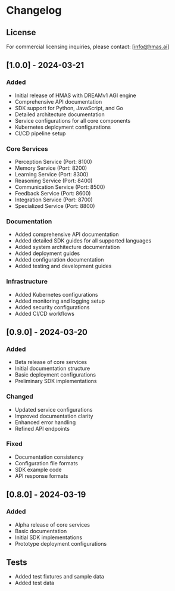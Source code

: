 # Changelog

## License

For commercial licensing inquiries, please contact: [info@hmas.ai]

## [1.0.0] - 2024-03-21

### Added
- Initial release of HMAS with DREAMv1 AGI engine
- Comprehensive API documentation
- SDK support for Python, JavaScript, and Go
- Detailed architecture documentation
- Service configurations for all core components
- Kubernetes deployment configurations
- CI/CD pipeline setup

### Core Services
- Perception Service (Port: 8100)
- Memory Service (Port: 8200)
- Learning Service (Port: 8300)
- Reasoning Service (Port: 8400)
- Communication Service (Port: 8500)
- Feedback Service (Port: 8600)
- Integration Service (Port: 8700)
- Specialized Service (Port: 8800)

### Documentation
- Added comprehensive API documentation
- Added detailed SDK guides for all supported languages
- Added system architecture documentation
- Added deployment guides
- Added configuration documentation
- Added testing and development guides

### Infrastructure
- Added Kubernetes configurations
- Added monitoring and logging setup
- Added security configurations
- Added CI/CD workflows

## [0.9.0] - 2024-03-20

### Added
- Beta release of core services
- Initial documentation structure
- Basic deployment configurations
- Preliminary SDK implementations

### Changed
- Updated service configurations
- Improved documentation clarity
- Enhanced error handling
- Refined API endpoints

### Fixed
- Documentation consistency
- Configuration file formats
- SDK example code
- API response formats

## [0.8.0] - 2024-03-19

### Added
- Alpha release of core services
- Basic documentation
- Initial SDK implementations
- Prototype deployment configurations 

## Tests
- Added test fixtures and sample data
- Added test data 
